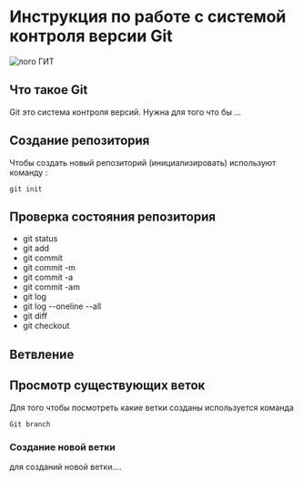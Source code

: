 # **Инструкция по работе с системой контроля версии Git**

![лого ГИТ](logogit.png)

## Что такое Git ##

Git это система контроля версий. Нужна для того что бы ...

## Создание репозитория ##

Чтобы  создать новый репозиторий (инициализировать) используют команду :

    git init

## Проверка состояния репозитория 

* git status
* git add
* git commit
* git commit -m
* git commit -a
* git commit -am
* git log
* git log --oneline --all
* git diff
* git checkout <hash>


## Ветвление

## Просмотр существующих веток

Для того чтобы посмотреть какие ветки созданы используется команда 

    Git branch
    
### Создание новой ветки

для созданий новой ветки....
